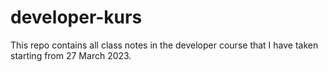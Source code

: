 # developer-kurs

This repo contains all class notes in the developer course that I have taken starting from 27 March 2023.
